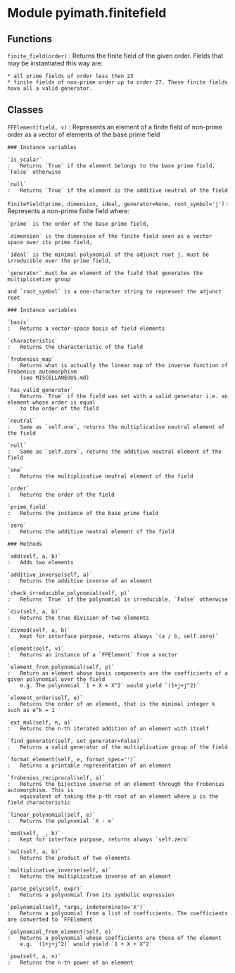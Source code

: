 Module pyimath.finitefield
==========================

Functions
---------

    
`finite_field(order)`
:   Returns the finite field of the given order.
    Fields that may be instantiated this way are:
    
    * all prime fields of order less then 23
    * finite fields of non-prime order up to order 27. These finite fields have all a valid generator.

Classes
-------

`FFElement(field, v)`
:   Represents an element of a finite field of non-prime order as a vector
    of elements of the base prime field

    ### Instance variables

    `is_scalar`
    :   Returns `True` if the element belongs to the base prime field, `False` otherwise

    `null`
    :   Returns `True` if the element is the additive neutral of the field

`FiniteField(prime, dimension, ideal, generator=None, root_symbol='j')`
:   Represents a non-prime finite field where:
        
    
    `prime` is the order of the base prime field,
    
    `dimension` is the dimension of the finite field seen as a vector space over its prime field,
    
    `ideal` is the minimal polynomial of the adjunct root j, must be irreducible over the prime field,
    
    `generator` must be an element of the field that generates the multiplicative group
    
    and `root_symbol` is a one-character string to represent the adjunct root

    ### Instance variables

    `basis`
    :   Returns a vector-space basis of field elements

    `characteristic`
    :   Returns the characteristic of the field

    `frobenius_map`
    :   Returns what is actually the linear map of the inverse function of Frobenius automorphism
        (see MISCELLANEOUS.md)

    `has_valid_generator`
    :   Returns `True` if the field was set with a valid generator i.e. an element whose order is equal
        to the order of the field

    `neutral`
    :   Same as `self.one`, returns the multiplicative neutral element of the field

    `null`
    :   Same as `self.zero`, returns the additive neutral element of the field

    `one`
    :   Returns the multiplicative neutral element of the field

    `order`
    :   Returns the order of the field

    `prime_field`
    :   Returns the instance of the base prime field

    `zero`
    :   Returns the additive neutral element of the field

    ### Methods

    `add(self, a, b)`
    :   Adds two elements

    `additive_inverse(self, a)`
    :   Returns the additive inverse of an element

    `check_irreducible_polynomial(self, p)`
    :   Returns `True` if the polynomial is irreducible, `False` otherwise

    `div(self, a, b)`
    :   Returns the true division of two elements

    `divmod(self, a, b)`
    :   Kept for interface purpose, returns always `(a / b, self.zero)`

    `element(self, v)`
    :   Returns an instance of a `FFElement` from a vector

    `element_from_polynomial(self, p)`
    :   Return an element whose basis components are the coefficients of a given polynomial over the field
        e.g. The polynomial `1 + X + X^2` would yield `(1+j+j^2)`

    `element_order(self, e)`
    :   Returns the order of an element, that is the minimal integer k such as e^k = 1

    `ext_mul(self, n, a)`
    :   Returns the n-th iterated addition of an element with itself

    `find_generator(self, set_generator=False)`
    :   Returns a valid generator of the multiplicative group of the field

    `format_element(self, e, format_spec='')`
    :   Returns a printable representation of an element

    `frobenius_reciprocal(self, a)`
    :   Returns the bijective inverse of an element through the Frobenius automorphism. This is
        equivalent of taking the p-th root of an element where p is the field characteristic

    `linear_polynomial(self, e)`
    :   Returns the polynomial `X - e`

    `mod(self, _, b)`
    :   Kept for interface purpose, returns always `self.zero`

    `mul(self, a, b)`
    :   Returns the product of two elements

    `multiplicative_inverse(self, a)`
    :   Returns the multiplicative inverse of an element

    `parse_poly(self, expr)`
    :   Returns a polynomial from its symbolic expression

    `polynomial(self, *args, indeterminate='X')`
    :   Returns a polynomial from a list of coefficients. The coefficients are converted to `FFElement`

    `polynomial_from_element(self, e)`
    :   Returns a polynomial whose coefficients are those of the element
        e.g. `(1+j+j^2)` would yield `1 + X + X^2`

    `pow(self, a, n)`
    :   Returns the n-th power of an element